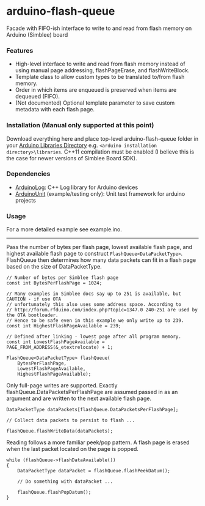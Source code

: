 # arduino-flash-queue
Facade with FIFO-ish interface to write to and read from flash memory on Arduino (Simblee) board


### Features
* High-level interface to write and read from flash memory instead of using manual page addressing, flashPageErase, and flashWriteBlock.
* Template class to allow custom types to be translated to/from flash memory.
* Order in which items are enqueued is preserved when items are dequeued (FIFO).
* (Not documented) Optional template parameter to save custom metadata with each flash page.


### Installation (Manual only supported at this point)
Download everything here and place top-level arduino-flash-queue folder in your [Arduino Libraries Directory](https://www.arduino.cc/en/Guide/Libraries) e.g. `<arduino installation directory>\libraries`.
C++11 compilation must be enabled (I believe this is the case for newer versions of Simblee Board SDK).


### Dependencies
* [ArduinoLog](https://github.com/thijse/Arduino-Log): C++ Log library for Arduino devices
* [ArduinoUnit](https://github.com/mmurdoch/arduinounit) (example/testing only): Unit test framework for arduino projects


### Usage

For a more detailed example see example.ino.

---

Pass the number of bytes per flash page, lowest available flash page, and highest available flash page to construct `FlashQueue<DataPacketType>`. FlashQueue then determines how many data packets can fit in a flash page based on the size of DataPacketType.

```
// Number of bytes per Simblee flash page
const int BytesPerFlashPage = 1024;

// Many examples in Simblee docs say up to 251 is available, but CAUTION - if use OTA 
// unfortunately this also uses some address space. According to 
// http://forum.rfduino.com/index.php?topic=1347.0 240-251 are used by the OTA bootloader. 
// Hence to be safe even in this example we only write up to 239.
const int HighestFlashPageAvailable = 239;

// Defined after linking - lowest page after all program memory.
const int LowestFlashPageAvailable = PAGE_FROM_ADDRESS(&_etextrelocate) + 1;

FlashQueue<DataPacketType> flashQueue(
    BytesPerFlashPage,
    LowestFlashPageAvailable,
    HighestFlashPageAvailable);
```

Only full-page writes are supported. Exactly flashQueue.DataPacketsPerFlashPage are assumed passed in as an argument and are written to the next available flash page.

```
DataPacketType dataPackets[flashQueue.DataPacketsPerFlashPage];

// Collect data packets to persist to flash ...

flashQueue.flashWriteData(dataPackets);
```

Reading follows a more familiar peek/pop pattern. A flash page is erased when the last packet located on the page is popped.
```
while (flashQueue->flashDataAvailable())
{
    DataPacketType dataPacket = flashQueue.flashPeekDatum();

    // Do something with dataPacket ...

    flashQueue.flashPopDatum();
}
```
